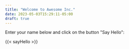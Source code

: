 ```yaml
---
title: "Welcome to Awesome Inc."
date: 2023-05-03T15:29:11-05:00
draft: true
---
```


Enter your name below and click on the button "Say Hello":

{{< sayHello >}}
